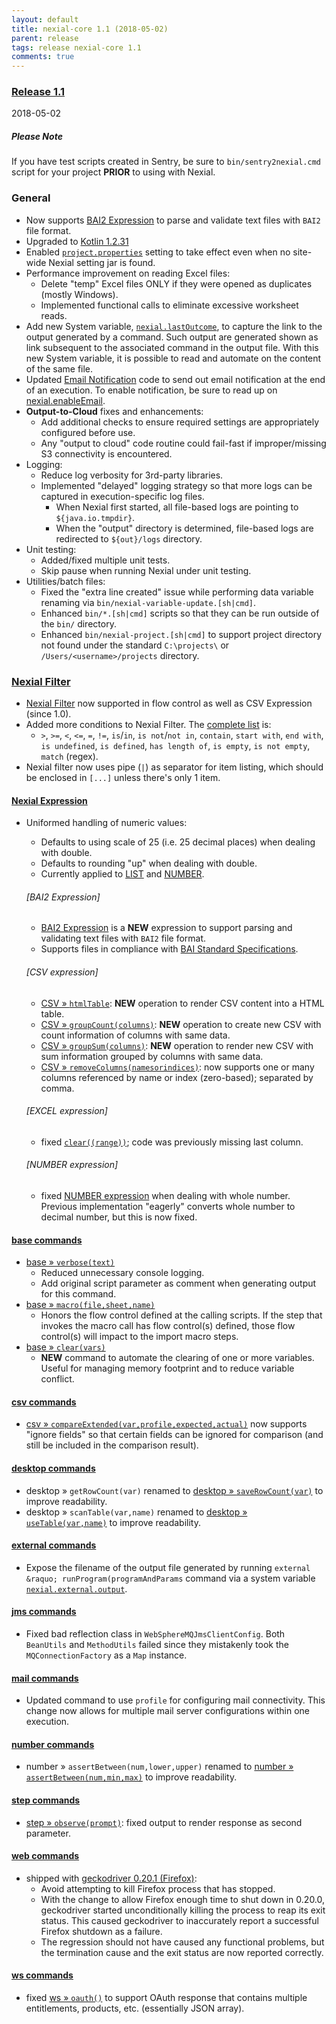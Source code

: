 ```yaml
---
layout: default
title: nexial-core 1.1 (2018-05-02)
parent: release
tags: release nexial-core 1.1
comments: true
---
```


### <a href="https://github.com/nexiality/nexial-core/releases/tag/nexial-core-1.1" class="external-link" target="_nexial_target">Release 1.1</a>
2018-05-02


##### Please Note
If you have test scripts created in Sentry, be sure to `bin/sentry2nexial.cmd` script for your project **PRIOR** to 
using with Nexial.


### General
- Now supports [BAI2 Expression](../expressions/BAI2expression) to parse and validate text files with `BAI2` file format.
- Upgraded to <a href="https://github.com/JetBrains/kotlin/releases/tag/v1.2.31" class="external-link" target="nexial_link">Kotlin 1.2.31</a>
- Enabled [`project.properties`](../userguide/UnderstandingProjectStructure#project.properties) setting to take effect 
  even when no site-wide Nexial setting jar is found.
- Performance improvement on reading Excel files:
  - Delete "temp" Excel files ONLY if they were opened as duplicates (mostly Windows).
  - Implemented functional calls to eliminate excessive worksheet reads.
- Add new System variable, [`nexial.lastOutcome`](../systemvars/index#nexial.lastOutcome), to capture the link to 
  the output generated by a command.  Such output are generated shown as link subsequent to the associated command in 
  the output file.  With this new System variable, it is possible to read and automate on the content of the same file.
- Updated [Email Notification](../systemvars/index.md#nexial.enableEmail) code to send out email notification at the 
  end of an execution.  To enable notification, be sure to read up on 
  [nexial.enableEmail](../systemvars/index.md#nexial.enableEmail).
- **Output-to-Cloud** fixes and enhancements:
  - Add additional checks to ensure required settings are appropriately configured before use.
  - Any "output to cloud" code routine could fail-fast if improper/missing S3 connectivity is encountered.
- Logging:
  - Reduce log verbosity for 3rd-party libraries.
  - Implemented "delayed" logging strategy so that more logs can be captured in execution-specific log files.
    - When Nexial first started, all file-based logs are pointing to `${java.io.tmpdir}`.
    - When the "output" directory is determined, file-based logs are redirected to `${out}/logs` directory.
- Unit testing:
  - Added/fixed multiple unit tests.
  - Skip pause when running Nexial under unit testing.
- Utilities/batch files:
  - Fixed the "extra line created" issue while performing data variable renaming via 
    `bin/nexial-variable-update.[sh|cmd]`. 
  - Enhanced `bin/*.[sh|cmd]` scripts so that they can be run outside of the `bin/` directory.
  - Enhanced `bin/nexial-project.[sh|cmd]` to support project directory not found under the standard `C:\projects\` or 
    `/Users/<username>/projects` directory.


### [Nexial Filter](../flowcontrols/filter)
- [Nexial Filter](../flowcontrols/filter) now supported in flow control as well as CSV Expression (since 1.0).
- Added more conditions to Nexial Filter. The [complete list](../flowcontrols/filter#specification) is:
  - `>`, `>=`, `<`, `<=`, `=`, `!=`, `is`/`in`, `is not`/`not in`, `contain`, `start with`, `end with`, `is undefined`, 
    `is defined`, `has length of`, `is empty`, `is not empty`, `match` (regex).
- Nexial filter now uses pipe (`|`) as separator for item listing, which should be enclosed in `[...]` unless there's 
  only 1 item.

#### [Nexial Expression](../expression/index)
- Uniformed handling of numeric values:
  - Defaults to using scale of 25 (i.e. 25 decimal places) when dealing with double.
  - Defaults to rounding "up" when dealing with double.
  - Currently applied to [LIST](../expressions/LISTexpression) and [NUMBER](../expressions/NUMBERexpression).

  ###### [BAI2 Expression]
  - [BAI2 Expression](../expressions/BAI2expression) is a **NEW** expression to support parsing and validating text files with `BAI2` file format.
  - Supports files in compliance with [BAI Standard Specifications](https://www.bai.org/docs/default-source/libraries/site-general-downloads/cash_management_2005.pdf).

  ###### [CSV expression]
  - [CSV » `htmlTable`](../expressions/CSVexpression#htmltable): **NEW** operation to render CSV content into a HTML table.
  - [CSV » `groupCount(columns)`](../expressions/CSVexpression#groupcount(columns)): **NEW** operation to create new 
    CSV with count information of columns with same data.
  - [CSV » `groupSum(columns)`](../expressions/CSVexpression#groupsum(columns)): **NEW** operation to render new CSV 
    with sum information grouped by columns with same data.
  - [CSV &raquo; `removeColumns(namesorindices)`](../expressions/CSVexpression#removecolumns(namesorindices)): now 
    supports one or many columns referenced by name or index (zero-based); separated by comma.

  ###### [EXCEL expression]
  - fixed [`clear((range))`](../expressions/EXCELexpression#clear(range)); code was previously missing last column.

  ###### [NUMBER expression]
  - fixed [NUMBER expression](../expressions/NUMBERexpression) when dealing with whole number.  Previous 
    implementation "eagerly" converts whole number to decimal number, but this is now fixed.

#### [base commands](../commands/base/index)
- [base &raquo; `verbose(text)`](../commands/base/verbose(text))
  - Reduced unnecessary console logging.
  - Add original script parameter as comment when generating output for this command.
- [base  &raquo; `macro(file,sheet,name)`](../commands/base/macro(file,sheet,name))
  - Honors the flow control defined at the calling scripts.  If the step that invokes the macro call has flow
    control(s) defined, those flow control(s) will impact to the import macro steps.
- [base &raquo; `clear(vars)`](../commands/base/clear(vars))
  - **NEW** command to automate the clearing of one or more variables.  Useful for managing memory footprint and to
    reduce variable conflict.

#### [csv commands](../commands/csv/index)
- [csv &raquo; `compareExtended(var,profile,expected,actual)`](../commands/csv/compareExtended(var,profile,expected,actual).md) 
  now supports "ignore fields" so that certain fields can be ignored for comparison (and still be included in the 
  comparison result).

#### [desktop commands](../commands/desktop/index)
- desktop &raquo; `getRowCount(var)` renamed to [desktop &raquo; `saveRowCount(var)`](../commands/desktop/saveRowCount(var)) 
  to improve readability.
- desktop &raquo; `scanTable(var,name)` renamed to [desktop &raquo; `useTable(var,name)`](../commands/desktop/useTable(var,name).md)
  to improve readability.

#### [external commands](../commands/external/index)
- Expose the filename of the output file generated by running `external &raquo; runProgram(programAndParams` command 
  via a system variable [`nexial.external.output`](../systemvars/index#nexial.external.output).

#### [jms commands](../commands/jms/index)
- Fixed bad reflection class in `WebSphereMQJmsClientConfig`.  Both `BeanUtils` and `MethodUtils` failed since they 
  mistakenly took the `MQConnectionFactory` as a `Map` instance.

#### [mail commands](../commands/mail/index)
- Updated command to use `profile` for configuring mail connectivity.  This change now allows for multiple mail server
  configurations within one execution.

#### [number commands](../commands/number/index)
- number &raquo; `assertBetween(num,lower,upper)` renamed to 
  [number &raquo; `assertBetween(num,min,max)`](../commands/number/assertBetween(num,min,max)) to improve readability.

#### [step commands](../commands/steps/index)
- [step &raquo; `observe(prompt)`](../commands/step/observe(prompt)): fixed output to render response as second parameter.

#### [web commands](../commands/web/index)
- shipped with 
  <a href="https://github.com/mozilla/geckodriver/blob/release/CHANGES.md#0201-2018-04-06" class="external-link" target="nexial_link">geckodriver 0.20.1 (Firefox)</a>:
  - Avoid attempting to kill Firefox process that has stopped.	
  - With the change to allow Firefox enough time to shut down in 0.20.0, geckodriver started unconditionally killing 
    the process to reap its exit status. This caused geckodriver to inaccurately report a successful Firefox shutdown 
    as a failure.
  - The regression should not have caused any functional problems, but the termination cause and the exit status are 
    now reported correctly.

#### [ws commands](../commands/ws/index)
- fixed [ws &raquo; `oauth()`](../commands/ws/oauth(var,url,auth)) to support OAuth response that contains multiple 
  entitlements, products, etc. (essentially JSON array).

